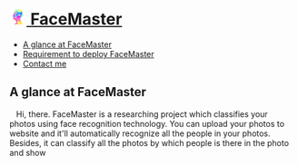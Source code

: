 # [<img src="welcome/static/images/tubiao.png" width="30"> FaceMaster](http://123.206.213.40/)
* [A glance at FaceMaster](#a-glance-at-facemaster)
* [Requirement to deploy FaceMaster](#requirement-to-deploy-facemaster)
* [Contact me](#contact-me)

## A glance at FaceMaster
    Hi, there. FaceMaster is a researching project which classifies your photos using face recognition technology. You can upload your photos to website and it'll automatically recognize all the people in your photos. Besides, it can classify all the photos by which people is there in the photo and show 
